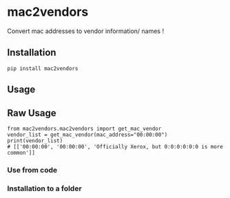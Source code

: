 # mac2vendors
Convert mac addresses to vendor information/ names !

## Installation

`pip install mac2vendors`

## Usage



## Raw Usage
```
from mac2vendors.mac2vendors import get_mac_vendor
vendor_list = get_mac_vendor(mac_address="00:00:00")
print(vendor_list)
# [['00:00:00', '00:00:00', 'Officially Xerox, but 0:0:0:0:0:0 is more common']]
```


### Use from code

### Installation to a folder